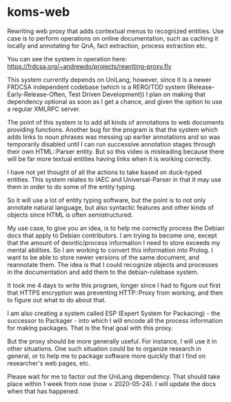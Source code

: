 # koms-web
Rewriting web proxy that adds contextual menus to recognized entities.  Use case is to perform operations on online documentation, such as caching it locally and annotating for QnA, fact extraction, process extraction etc.

You can see the system in operation here: https://frdcsa.org/~andrewdo/projects/rewriting-proxy.flv

This system currently depends on UniLang, however, since it is a newer FRDCSA independent codebase (which is a RERO/TDD system (Release-Early-Release-Often, Test Driven Development)) I plan on making that dependency optional as soon as I get a chance, and given the option to use a regular XMLRPC server.

The point of this system is to add all kinds of annotations to web documents providing functions.  Another bug for the program is that the system which adds links to noun phrases was messing up earlier annotations and so was temporarily disabled until I can run successive annotation stages through their own HTML::Parser entity.  But so this video is misleading because there will be far more textual entities having links when it is working correctly.

I have not yet thought of all the actions to take based on duck-typed entities.  This system relates to IAEC and Universal-Parser in that it may use them in order to do some of the entity typing.

So it will use a lot of entity typing software, but the point is to not only annotate natural language, but also syntactic features and other kinds of objects since HTML is often semistructured.

My use case, to give you an idea, is to help me correctly process the Debian docs that apply to Debian contributors.  I am trying to become one, except that the amount of deontic/process information I need to store exceeds my mental abilities.  So I am working to convert this information into Prolog.  I want to be able to store newer versions of the same document, and reannotate them.  The idea is that I could recognize objects and processes in the documentation and add them to the debian-rulebase system.

It took me 4 days to write this program, longer since I had to figure out first that HTTPS encryption was preventing HTTP::Proxy from working, and then to figure out what to do about that.

I am also creating a system called ESP (Expert System for Packacing) - the successor to Packager - into which I will encode all the process information for making packages.  That is the final goal with this proxy.

But the proxy should be more generally useful.  For instance, I will use it in other situations.  One such situation could be to organize research in general, or to help me to package software more quickly that I find on researcher's web pages, etc.

Please wait for me to factor out the UniLang dependency.  That should take place within 1 week from now (now = 2020-05-24).  I will update the docs when that has happened.

